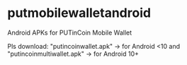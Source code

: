 # putmobilewalletandroid
Android APKs for PUTinCoin Mobile Wallet

Pls download:
"putincoinwallet.apk" -> for Android <10 and "putincoinmultiwallet.apk" -> for Android 10+
